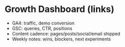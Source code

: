 # Growth Dashboard (links)

- GA4: traffic, demo conversion
- GSC: queries, CTR, positions
- Content cadence: pages/posts/social/email shipped
- Weekly notes: wins, blockers, next experiments
